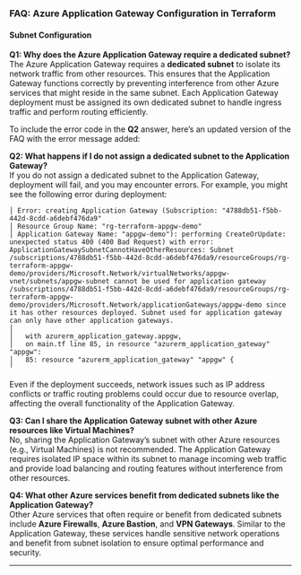 ### **FAQ: Azure Application Gateway Configuration in Terraform**

#### **Subnet Configuration**

**Q1: Why does the Azure Application Gateway require a dedicated subnet?**  
The Azure Application Gateway requires a **dedicated subnet** to isolate its network traffic from other resources. This ensures that the Application Gateway functions correctly by preventing interference from other Azure services that might reside in the same subnet. Each Application Gateway deployment must be assigned its own dedicated subnet to handle ingress traffic and perform routing efficiently.

To include the error code in the **Q2** answer, here’s an updated version of the FAQ with the error message added:

**Q2: What happens if I do not assign a dedicated subnet to the Application Gateway?**  
If you do not assign a dedicated subnet to the Application Gateway, deployment will fail, and you may encounter errors. For example, you might see the following error during deployment:

```
│ Error: creating Application Gateway (Subscription: "4788db51-f5bb-442d-8cdd-a6debf476da9"
│ Resource Group Name: "rg-terraform-appgw-demo"
│ Application Gateway Name: "appgw-demo"): performing CreateOrUpdate: unexpected status 400 (400 Bad Request) with error: ApplicationGatewaySubnetCannotHaveOtherResources: Subnet /subscriptions/4788db51-f5bb-442d-8cdd-a6debf476da9/resourceGroups/rg-terraform-appgw-demo/providers/Microsoft.Network/virtualNetworks/appgw-vnet/subnets/appgw-subnet cannot be used for application gateway /subscriptions/4788db51-f5bb-442d-8cdd-a6debf476da9/resourceGroups/rg-terraform-appgw-demo/providers/Microsoft.Network/applicationGateways/appgw-demo since it has other resources deployed. Subnet used for application gateway can only have other application gateways.
│
│   with azurerm_application_gateway.appgw,
│   on main.tf line 85, in resource "azurerm_application_gateway" "appgw":
│   85: resource "azurerm_application_gateway" "appgw" {
╵
```

Even if the deployment succeeds, network issues such as IP address conflicts or traffic routing problems could occur due to resource overlap, affecting the overall functionality of the Application Gateway.

**Q3: Can I share the Application Gateway subnet with other Azure resources like Virtual Machines?**  
No, sharing the Application Gateway’s subnet with other Azure resources (e.g., Virtual Machines) is not recommended. The Application Gateway requires isolated IP space within its subnet to manage incoming web traffic and provide load balancing and routing features without interference from other resources.

**Q4: What other Azure services benefit from dedicated subnets like the Application Gateway?**  
Other Azure services that often require or benefit from dedicated subnets include **Azure Firewalls**, **Azure Bastion**, and **VPN Gateways**. Similar to the Application Gateway, these services handle sensitive network operations and benefit from subnet isolation to ensure optimal performance and security.

---
